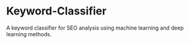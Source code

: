 # Keyword-Classifier
A keyword classifier for SEO analysis using machine learning and deep learning methods.
